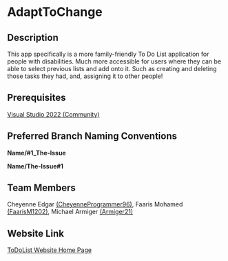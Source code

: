 # AdaptToChange

## Description
This app specifically is a more family-friendly To Do List application for people with disabilities. Much more accessible for users where they can be able to select previous lists and add onto it. Such as creating and deleting those tasks they had, and, assigning it to other people!

## Prerequisites
[Visual Studio 2022 (Community)](https://visualstudio.microsoft.com/vs/community/)

## Preferred Branch Naming Conventions
**Name/#1_The-Issue**

**Name/The-Issue#1**

## Team Members
Cheyenne Edgar [(CheyenneProgrammer96)](https://github.com/CheyenneProgrammer96), 
Faaris Mohamed [(FaarisM1202)](https://github.com/FaarisM1202),
Michael Armiger [(Armiger21)](https://github.com/Armiger21)

## Website Link
[ToDoList Website Home Page](https://localhost:7036/)
